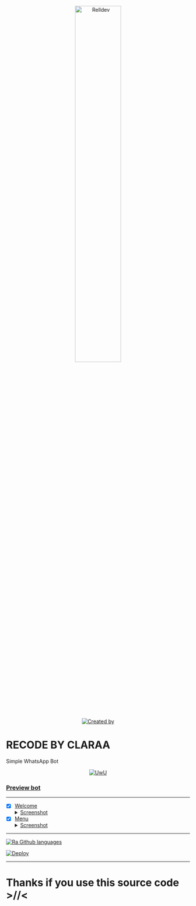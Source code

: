 <p align="center">
    <img src="https://telegra.ph/file/b88ff90238fc02a160f3e.jpg" width="50%" height="50%" alt="Relldev"/>
    <br>
    <a href="https://github.com/RaaaGH"><img title="Created by" src="https://img.shields.io/badge/Creator-RaaBotz San-green?style=for-the-badge&logo=github"></a>
</p>

# RECODE BY CLARAA

Simple WhatsApp Bot

<p align="center">
  <a href="https://github.com/RaaaGH"><img src="http://readme-typing-svg.herokuapp.com?color=7FFF00&center=true&vCenter=true&multiline=false&lines=Simple+Whatsapp+Bot;Base+ori+by+Nurutomo;Give+star+and+forks+this+repo; Script+By+Clarwa San" alt="UwU">
</p>

### Preview bot
------------------
- [x] Welcome <details><summary>Screenshot</summary><img src="https://telegra.ph/file/71cd738e5c43219247640.jpg"></details>
- [x] Menu <details><summary>Screenshot</summary><img src="https://telegra.ph/file/dbbe0d04c6e1b98c54014.jpg"></details>
------------------

![Ra Github languages](https://github-readme-stats.vercel.app/api/top-langs/?username=zivfurr&theme=tokyonight)

[![Deploy](https://www.herokucdn.com/deploy/button.svg)](https://heroku.com/deploy?template=https://github.com/Rlxfly/bot-tzy)
 
   

---------
  
  
  # Thanks if you use this source code >//<
